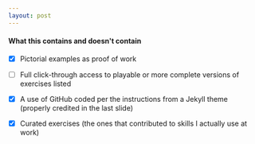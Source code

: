 ```yaml
---
layout: post
---
```


#### What this contains and doesn't contain

- [x] Pictorial examples as proof of work
- [ ] Full click-through access to playable or more complete versions of exercises listed
- [x] A use of GitHub coded per the instructions from a Jekyll theme (properly credited in the last slide)
- [x] Curated exercises (the ones that contributed to skills I actually use at work)



